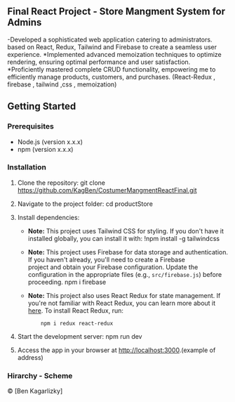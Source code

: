 ## Final React Project - Store Mangment System for Admins 

-Developed a sophisticated web application catering to administrators. based on React, Redux, Tailwind and Firebase to create a seamless user experience.
 *Implemented advanced memoization techniques to optimize rendering, ensuring optimal 
 performance and user satisfaction.
 *Proficiently mastered complete CRUD functionality, empowering me to efficiently manage products, 
 customers, and purchases. (React-Redux , firebase , tailwind ,css , memoization)


## Getting Started

### Prerequisites

- Node.js (version x.x.x)
- npm (version x.x.x)

### Installation

1. Clone the repository:
   git clone https://github.com/KagBen/CostumerMangmentReactFinal.git
2. Navigate to the project folder:
   cd productStore
3. Install dependencies:
   - **Note:** This project uses Tailwind CSS for styling. If you don't have it installed globally, you can install it with:
           !npm install -g tailwindcss
   
   - **Note:** This project uses Firebase for data storage and authentication. If you haven't already, you'll need to create a Firebase     
               project and obtain your Firebase configuration. Update the configuration in the appropriate files (e.g., `src/firebase.js`) 
                 before proceeding. 
                 npm i firebase

    - **Note:** This project also uses React Redux for state management. If you're not familiar with React Redux, you can learn more about               it [here](https://react-redux.js.org/). To install React Redux, run:

              npm i redux react-redux
4. Start the development server:
      npm run dev
  
5. Access the app in your browser at [http://localhost:3000](http://localhost:3000).(example of address)

### Hirarchy - Scheme

© [Ben Kagarlizky]
